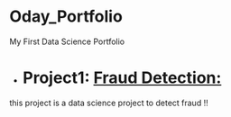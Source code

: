 # Oday_Portfolio
My First Data Science Portfolio


- # Project1: [Fraud Detection:](https://www.techtarget.com/searchsecurity/definition/fraud-detection)
this project is a data science project to detect fraud !! 
